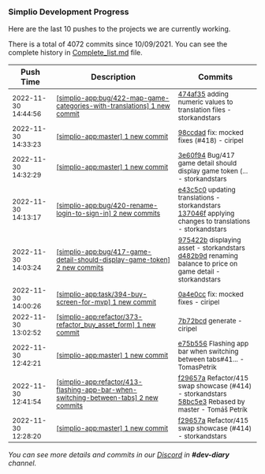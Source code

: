 
### Simplio Development Progress

Here are the last 10 pushes to the projects we are currently working.

There is a total of 4072 commits since 10/09/2021. You can see the complete history in
 [Complete_list.md](Complete_list.md) file.

| Push Time | Description | Commits |
| --- | --- | --- |
| <sub>2022-11-30 14:44:56</sub> | <sub>[[simplio-app:bug/422\-map\-game\-categories\-with\-translations] 1 new commit](https://github.com/SimplioOfficial/simplio-app/commit/474af358461f6a666c1725e0e9845a7f1706548a)</sub> | <sub>[474af35](https://github.com/SimplioOfficial/simplio-app/commit/474af358461f6a666c1725e0e9845a7f1706548a) adding numeric values to translation files - storkandstars</sub> |
| <sub>2022-11-30 14:33:23</sub> | <sub>[[simplio-app:master] 1 new commit](https://github.com/SimplioOfficial/simplio-app/commit/98ccdad83094dbb7d2741b32252e3a98b9d2de5b)</sub> | <sub>[98ccdad](https://github.com/SimplioOfficial/simplio-app/commit/98ccdad83094dbb7d2741b32252e3a98b9d2de5b) fix: mocked fixes (#418) - ciripel</sub> |
| <sub>2022-11-30 14:32:29</sub> | <sub>[[simplio-app:master] 1 new commit](https://github.com/SimplioOfficial/simplio-app/commit/3e60f945b70264c9ca4205a419830c26714c29e1)</sub> | <sub>[3e60f94](https://github.com/SimplioOfficial/simplio-app/commit/3e60f945b70264c9ca4205a419830c26714c29e1) Bug/417 game detail should display game token (... - storkandstars</sub> |
| <sub>2022-11-30 14:13:17</sub> | <sub>[[simplio-app:bug/420\-rename\-login\-to\-sign\-in] 2 new commits](https://github.com/SimplioOfficial/simplio-app/compare/e75b55617577...137046f95a0c)</sub> | <sub>[e43c5c0](https://github.com/SimplioOfficial/simplio-app/commit/e43c5c09c183cfef8a9e7e884fb3f1896a6b5fad) updating translations - storkandstars<br>[137046f](https://github.com/SimplioOfficial/simplio-app/commit/137046f95a0ca2ad99b5f5b1039d9998bd3dd2fe) applying changes to translations - storkandstars</sub> |
| <sub>2022-11-30 14:03:24</sub> | <sub>[[simplio-app:bug/417\-game\-detail\-should\-display\-game\-token] 2 new commits](https://github.com/SimplioOfficial/simplio-app/compare/e75b55617577...d482b9d2cc44)</sub> | <sub>[975422b](https://github.com/SimplioOfficial/simplio-app/commit/975422b84baf502238b4d060bda6b0aabb55834d) displaying asset - storkandstars<br>[d482b9d](https://github.com/SimplioOfficial/simplio-app/commit/d482b9d2cc4433d193602311e268268f079824aa) renaming balance to price on game detail - storkandstars</sub> |
| <sub>2022-11-30 14:00:26</sub> | <sub>[[simplio-app:task/394\-buy\-screen\-for\-mvp] 1 new commit](https://github.com/SimplioOfficial/simplio-app/commit/0a4e0cc503e27749203b155b7204758df3bd4454)</sub> | <sub>[0a4e0cc](https://github.com/SimplioOfficial/simplio-app/commit/0a4e0cc503e27749203b155b7204758df3bd4454) fix: mocked fixes - ciripel</sub> |
| <sub>2022-11-30 13:02:52</sub> | <sub>[[simplio-app:refactor/373\-refactor\_buy\_asset\_form] 1 new commit](https://github.com/SimplioOfficial/simplio-app/commit/7b72bcdf0a5039d20df0e9a7b6314accb658d58b)</sub> | <sub>[7b72bcd](https://github.com/SimplioOfficial/simplio-app/commit/7b72bcdf0a5039d20df0e9a7b6314accb658d58b) generate - ciripel</sub> |
| <sub>2022-11-30 12:42:21</sub> | <sub>[[simplio-app:master] 1 new commit](https://github.com/SimplioOfficial/simplio-app/commit/e75b55617577fce594f7b6b132066885d3ec7243)</sub> | <sub>[e75b556](https://github.com/SimplioOfficial/simplio-app/commit/e75b55617577fce594f7b6b132066885d3ec7243) Flashing app bar when switching between tabs#41... - TomasPetrik</sub> |
| <sub>2022-11-30 12:41:54</sub> | <sub>[[simplio-app:refactor/413\-flashing\-app\-bar\-when\-switching\-between\-tabs] 2 new commits](https://github.com/SimplioOfficial/simplio-app/compare/1fe864383307...58bc5e3e4c53)</sub> | <sub>[f29657a](https://github.com/SimplioOfficial/simplio-app/commit/f29657a2548dc99c51820318a44715c83af4fa84) Refactor/415 swap showcase (#414) - storkandstars<br>[58bc5e3](https://github.com/SimplioOfficial/simplio-app/commit/58bc5e3e4c53acf7b5c67ced22084000f208e582) Rebased by master - Tomáš Petrík</sub> |
| <sub>2022-11-30 12:28:20</sub> | <sub>[[simplio-app:master] 1 new commit](https://github.com/SimplioOfficial/simplio-app/commit/f29657a2548dc99c51820318a44715c83af4fa84)</sub> | <sub>[f29657a](https://github.com/SimplioOfficial/simplio-app/commit/f29657a2548dc99c51820318a44715c83af4fa84) Refactor/415 swap showcase (#414) - storkandstars</sub> |

_You can see more details and commits in our [Discord](https://discord.gg/aKhjuwZmdP) in **#dev-diary** channel._
